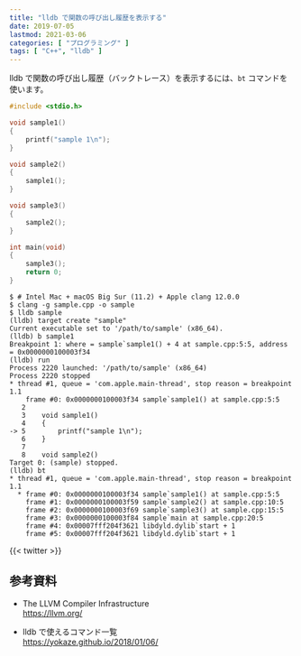 ```yaml
---
title: "lldb で関数の呼び出し履歴を表示する"
date: 2019-07-05
lastmod: 2021-03-06
categories: [ "プログラミング" ]
tags: [ "C++", "lldb" ]
---
```


lldb で関数の呼び出し履歴（バックトレース）を表示するには、`bt` コマンドを使います。

```cpp
#include <stdio.h>

void sample1()
{
    printf("sample 1\n");
}

void sample2()
{
    sample1();
}

void sample3()
{
    sample2();
}

int main(void)
{
    sample3();
    return 0;
}
```

```console
$ # Intel Mac + macOS Big Sur (11.2) + Apple clang 12.0.0
$ clang -g sample.cpp -o sample
$ lldb sample
(lldb) target create "sample"
Current executable set to '/path/to/sample' (x86_64).
(lldb) b sample1
Breakpoint 1: where = sample`sample1() + 4 at sample.cpp:5:5, address = 0x0000000100003f34
(lldb) run
Process 2220 launched: '/path/to/sample' (x86_64)
Process 2220 stopped
* thread #1, queue = 'com.apple.main-thread', stop reason = breakpoint 1.1
    frame #0: 0x0000000100003f34 sample`sample1() at sample.cpp:5:5
   2   	
   3   	void sample1()
   4   	{
-> 5   	    printf("sample 1\n");
   6   	}
   7   	
   8   	void sample2()
Target 0: (sample) stopped.
(lldb) bt
* thread #1, queue = 'com.apple.main-thread', stop reason = breakpoint 1.1
  * frame #0: 0x0000000100003f34 sample`sample1() at sample.cpp:5:5
    frame #1: 0x0000000100003f59 sample`sample2() at sample.cpp:10:5
    frame #2: 0x0000000100003f69 sample`sample3() at sample.cpp:15:5
    frame #3: 0x0000000100003f84 sample`main at sample.cpp:20:5
    frame #4: 0x00007fff204f3621 libdyld.dylib`start + 1
    frame #5: 0x00007fff204f3621 libdyld.dylib`start + 1
```

{{< twitter >}}

## 参考資料
- The LLVM Compiler Infrastructure<br />
  <span style="word-break: break-all;">
  https://llvm.org/
  </span>

- lldb で使えるコマンド一覧<br />
  <span style="word-break: break-all;">
  https://yokaze.github.io/2018/01/06/
  </span>
